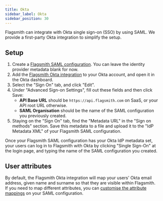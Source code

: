 ```yaml
---
title: Okta
sidebar_label: Okta
sidebar_position: 30
---
```


Flagsmith can integrate with Okta single sign-on (SSO) by using SAML. We provide a first-party Okta integration to
simplify the setup.

## Setup

1. Create a [Flagsmith SAML configuration](/administration-and-security/access-control/saml#setup). You can leave the
   identity provider metadata blank for now.
2. Add the [Flagsmith Okta integration](https://www.okta.com/integrations/flagsmith/) to your Okta account, and open 
   it in the Okta dashboard.
3. Select the "Sign On" tab, and click "Edit".
4. Under "Advanced Sign-on Settings", fill out these fields and then click Save:
   - **API Base URL** should be `https://api.flagsmith.com` on SaaS, or your API root URL otherwise.
   - **SAML Organisation** should be the name of the SAML configuration you previously created.
5. Staying on the "Sign On" tab, find the "Metadata URL" in the "Sign on methods" section. Save this metadata to a file
  and upload it to the "IdP Metadata XML" of your Flagsmith SAML configuration.

Once your Flagsmith SAML configuration has your Okta IdP metadata set, your users can log in to Flagsmith with Okta by
clicking "Single Sign-On" at the login page, and typing the name of the SAML configuration you created.

## User attributes

By default, the Flagsmith Okta integration will map your users' Okta email address, given name and surname so that they
are visible within Flagsmith. If you need to map different attributes, you can
[customise the attribute mappings](/administration-and-security/access-control/saml#attribute-mapping) on your SAML
configuration.
